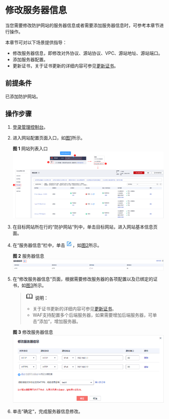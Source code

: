 # 修改服务器信息<a name="waf_01_0001"></a>

当您需要修改防护网站的服务器信息或者需要添加服务器信息时，可参考本章节进行操作。

本章节可对以下场景提供指导：

-   修改服务器信息，即修改对外协议、源站协议、VPC、源站地址、源站端口。
-   添加服务器配置。
-   更新证书，关于证书更新的详细内容可参见[更新证书](更新证书.md)。

## 前提条件<a name="section2256777914731"></a>

已添加防护网站。

## 操作步骤<a name="section99661953135418"></a>

1.  [登录管理控制台](https://console.huaweicloud.com/?locale=zh-cn)。
2.  进入网站配置页面入口，如[图1](#waf_01_0002_fig172535820151)所示。

    **图 1**  网站列表入口<a name="waf_01_0002_fig172535820151"></a>  
    ![](figures/网站列表入口.png "网站列表入口")

3.  在目标网站所在行的“防护网站“列中，单击目标网站，进入网站基本信息页面。
4.  在“服务器信息“栏中，单击![](figures/icon-edit.jpg)，如[图2](#fig165215137120)所示。

    **图 2**  服务器信息<a name="fig165215137120"></a>  
    ![](figures/服务器信息.png "服务器信息")

5.  在“修改服务器信息“页面，根据需要修改服务器的各项配置以及已绑定的证书，如[图3](#fig828241818418)所示。

    >![](public_sys-resources/icon-note.gif) **说明：**   
    >-   关于证书更新的详细内容可参见[更新证书](更新证书.md)。  
    >-   WAF支持配置多个后端服务器，如果需要增加后端服务器，可单击“添加“，增加服务器。  

    **图 3**  修改服务器信息<a name="fig828241818418"></a>  
    ![](figures/修改服务器信息.png "修改服务器信息")

6.  单击“确定“，完成服务器信息修改。

